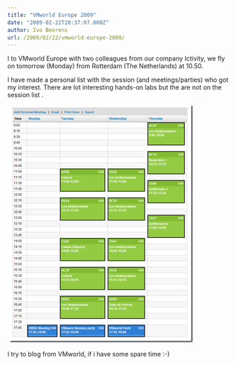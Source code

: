 ```yaml
---
title: "VMworld Europe 2009"
date: "2009-02-22T20:37:07.000Z"
author: Ivo Beerens
url: /2009/02/22/vmworld-europe-2009/
---
```


I to VMworld Europe with two colleagues from our company Ictivity, we fly on tomorrow (Monday) from Rotterdam (The Netherlands) at 10.50.

I have made a personal list with the session (and meetings/parties) who got my interest. There are lot interesting hands-on labs but the are not on the session list .

 [![image](images/image-thumb1.png "image")](images/image1.png)

I try to blog from VMworld, if i have some spare time :-)